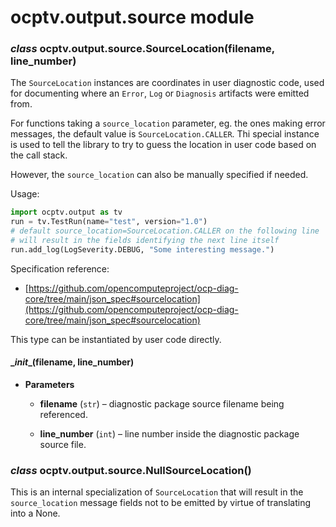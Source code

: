 # ocptv.output.source module


### _class_ ocptv.output.source.SourceLocation(filename, line_number)
The `SourceLocation` instances are coordinates in user diagnostic code, used
for documenting where an `Error`, `Log` or `Diagnosis` artifacts were emitted from.

For functions taking a `source_location` parameter, eg. the ones making error messages,
the default value is `SourceLocation.CALLER`. Thi special instance is used to tell the
library to try to guess the location in user code based on the call stack.

However, the `source_location` can also be manually specified if needed.

Usage:

```python
import ocptv.output as tv
run = tv.TestRun(name="test", version="1.0")
# default source_location=SourceLocation.CALLER on the following line
# will result in the fields identifying the next line itself
run.add_log(LogSeverity.DEBUG, "Some interesting message.")
```

Specification reference:
- [https://github.com/opencomputeproject/ocp-diag-core/tree/main/json_spec#sourcelocation](https://github.com/opencomputeproject/ocp-diag-core/tree/main/json_spec#sourcelocation)

This type can be instantiated by user code directly.


#### \__init__(filename, line_number)

* **Parameters**

    
    * **filename** (`str`) – diagnostic package source filename being referenced.


    * **line_number** (`int`) – line number inside the diagnostic package source file.



### _class_ ocptv.output.source.NullSourceLocation()
This is an internal specialization of `SourceLocation` that will result in the
`source_location` message fields not to be emitted by virtue of translating into a None.
